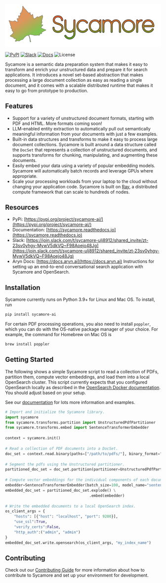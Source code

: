 ![SycamoreLogoFinal.svg](https://raw.githubusercontent.com/aryn-ai/sycamore/main/docs/source/images/sycamore_logo.svg)

[![PyPI](https://img.shields.io/pypi/v/sycamore-ai)](https://pypi.org/project/sycamore-ai/)
[![Slack](https://img.shields.io/badge/slack-sycamore-brightgreen.svg?logo=slack)](https://join.slack.com/t/sycamore-ulj8912/shared_invite/zt-23sv0yhgy-MywV5dkVQ~F98Aoejo48Jg)
[![Docs](https://readthedocs.org/projects/sycamore/badge/?version=stable)](https://sycamore.readthedocs.io/en/stable/?badge=stable)
![License](https://img.shields.io/github/license/aryn-ai/sycamore)

Sycamore is a semantic data preparation system that makes it easy to transform and enrich your unstructured data and prepare it for search applications. It introduces a novel set-based abstraction that makes processing a large document collection as easy as reading a single document, and it comes with a scalable distributed runtime that makes it easy to go from prototype to production.

## Features

- Support for a variety of unstructured document formats, starting with PDF and HTML. More formats coming soon!
- LLM-enabled entity extraction to automatically pull out semantically meaningful information from your documents with just a few examples.
- Built-in data structures and transforms to make it easy to process large document collections. Sycamore is built around a data structure called the `DocSet` that represents a collection of unstructured documents, and supports transforms for chunking, manipulating, and augmenting these documents.
- Easily embed your data using a variety of popular embedding models. Sycamore will automatically batch records and leverage GPUs where appropriate.
- Scale your processing workloads from your laptop to the cloud without changing your application code. Sycamore is built on [Ray](https://ray.io), a distributed compute framework that can scale to hundreds of nodes.

## Resources

- PyPi: [https://pypi.org/project/sycamore-ai/](https://pypi.org/project/sycamore-ai/)
- Documentation: [https://sycamore.readthedocs.io](https://sycamore.readthedocs.io)
- Slack: [https://join.slack.com/t/sycamore-ulj8912/shared_invite/zt-23sv0yhgy-MywV5dkVQ~F98Aoejo48Jg](https://join.slack.com/t/sycamore-ulj8912/shared_invite/zt-23sv0yhgy-MywV5dkVQ~F98Aoejo48Jg)
- Aryn Docs: [https://docs.aryn.ai](https://docs.aryn.ai) Instructions for setting up an end-to-end conversational search application with Sycamore and OpenSearch.

## Installation

Sycamore currently runs on Python 3.9+ for Linux and Mac OS. To install, run

```bash
pip install sycamore-ai
```

For certain PDF processing operations, you also need to install `poppler`, which you can do with the OS-native package manager of your choice. For example, the command for Homebrew on Mac OS is

```bash
brew install poppler
```

## Getting Started

The following shows a simple Sycamore script to read a collection of PDFs, partition them, compute vector embeddings, and load them into a local OpenSearch cluster. This script currently expects that you configured OpenSearch locally as described in the [OpenSearch Docker documentation](https://opensearch.org/docs/latest/install-and-configure/install-opensearch/docker/#run-opensearch-in-a-docker-container). You should adjust based on your setup.

See our [documentation](https://sycamore.readthedocs.io) for lots more information and examples.

```python
# Import and initialize the Sycamore library.
import sycamore
from sycamore.transforms.partition import UnstructuredPdfPartitioner
from sycamore.transforms.embed import SentenceTransformerEmbedder

context = sycamore.init()

# Read a collection of PDF documents into a DocSet.
doc_set = context.read.binary(paths=["/path/to/pdfs/"], binary_format="pdf")

# Segment the pdfs using the Unstructured partitioner.
partitioned_doc_set = doc_set.partition(partitioner=UnstructuredPdfPartitioner())

# Compute vector embeddings for the individual components of each document.
embedder=SentenceTransformerEmbedder(batch_size=100, model_name="sentence-transformers/all-MiniLM-L6-v2")
embedded_doc_set = partitioned_doc_set.explode() \
                                      .embed(embedder)

# Write the embedded documents to a local OpenSearch index.
os_client_args = {
    "hosts": [{"host": "localhost", "port": 9200}],
    "use_ssl":True,
    "verify_certs":False,
    "http_auth":("admin", "admin")
}
embedded_doc_set.write.opensearch(os_client_args, "my_index_name")
```

## Contributing

Check out our [Contributing Guide](https://github.com/aryn-ai/sycamore/blob/main/CONTRIBUTING.md) for more information about how to contribute to Sycamore and set up your environment for development.
